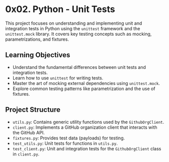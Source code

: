 # 0x02. Python - Unit Tests

This project focuses on understanding and implementing unit and integration tests in Python using the `unittest` framework and the `unittest.mock` library. It covers key testing concepts such as mocking, parametrizations, and fixtures.

## Learning Objectives

- Understand the fundamental differences between unit tests and integration tests.
- Learn how to use `unittest` for writing tests.
- Master the art of mocking external dependencies using `unittest.mock`.
- Explore common testing patterns like parametrization and the use of fixtures.

## Project Structure

- `utils.py`: Contains generic utility functions used by the `GithubOrgClient`.
- `client.py`: Implements a GitHub organization client that interacts with the GitHub API.
- `fixtures.py`: Provides test data (payloads) for testing.
- `test_utils.py`: Unit tests for functions in `utils.py`.
- `test_client.py`: Unit and integration tests for the `GithubOrgClient` class in `client.py`.
